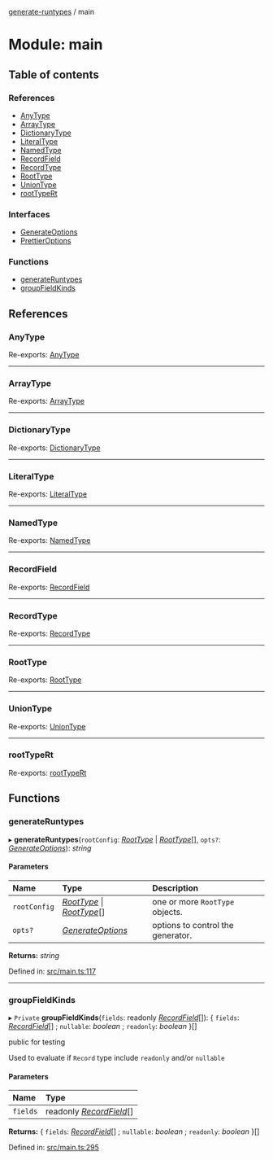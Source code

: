 [generate-runtypes](../README.md) / main

# Module: main

## Table of contents

### References

- [AnyType](main.md#anytype)
- [ArrayType](main.md#arraytype)
- [DictionaryType](main.md#dictionarytype)
- [LiteralType](main.md#literaltype)
- [NamedType](main.md#namedtype)
- [RecordField](main.md#recordfield)
- [RecordType](main.md#recordtype)
- [RootType](main.md#roottype)
- [UnionType](main.md#uniontype)
- [rootTypeRt](main.md#roottypert)

### Interfaces

- [GenerateOptions](../interfaces/main.generateoptions.md)
- [PrettierOptions](../interfaces/main.prettieroptions.md)

### Functions

- [generateRuntypes](main.md#generateruntypes)
- [groupFieldKinds](main.md#groupfieldkinds)

## References

### AnyType

Re-exports: [AnyType](types.md#anytype)

___

### ArrayType

Re-exports: [ArrayType](types.md#arraytype)

___

### DictionaryType

Re-exports: [DictionaryType](types.md#dictionarytype)

___

### LiteralType

Re-exports: [LiteralType](types.md#literaltype)

___

### NamedType

Re-exports: [NamedType](types.md#namedtype)

___

### RecordField

Re-exports: [RecordField](types.md#recordfield)

___

### RecordType

Re-exports: [RecordType](types.md#recordtype)

___

### RootType

Re-exports: [RootType](types.md#roottype)

___

### UnionType

Re-exports: [UnionType](types.md#uniontype)

___

### rootTypeRt

Re-exports: [rootTypeRt](types.md#roottypert)

## Functions

### generateRuntypes

▸ **generateRuntypes**(`rootConfig`: [*RootType*](types.md#roottype) \| [*RootType*](types.md#roottype)[], `opts?`: [*GenerateOptions*](../interfaces/main.generateoptions.md)): *string*

#### Parameters

| Name | Type | Description |
| :------ | :------ | :------ |
| `rootConfig` | [*RootType*](types.md#roottype) \| [*RootType*](types.md#roottype)[] | one or more `RootType` objects. |
| `opts?` | [*GenerateOptions*](../interfaces/main.generateoptions.md) | options to control the generator. |

**Returns:** *string*

Defined in: [src/main.ts:117](https://github.com/cobraz/generate-runtypes/blob/a647c07/src/main.ts#L117)

___

### groupFieldKinds

▸ `Private` **groupFieldKinds**(`fields`: readonly [*RecordField*](types.md#recordfield)[]): { `fields`: [*RecordField*](types.md#recordfield)[] ; `nullable`: *boolean* ; `readonly`: *boolean*  }[]

public for testing

Used to evaluate if `Record` type include `readonly` and/or `nullable`

#### Parameters

| Name | Type |
| :------ | :------ |
| `fields` | readonly [*RecordField*](types.md#recordfield)[] |

**Returns:** { `fields`: [*RecordField*](types.md#recordfield)[] ; `nullable`: *boolean* ; `readonly`: *boolean*  }[]

Defined in: [src/main.ts:295](https://github.com/cobraz/generate-runtypes/blob/a647c07/src/main.ts#L295)
